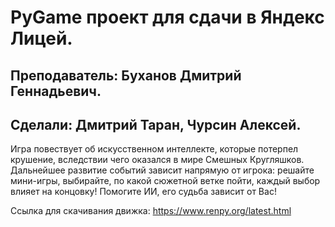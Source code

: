 # PyGame проект для сдачи в Яндекс Лицей. 
## Преподаватель: Буханов Дмитрий Геннадьевич. 
## Сделали: Дмитрий Таран, Чурсин Алексей.
Игра повествует об искусственном интеллекте, которые потерпел крушение, вследствии чего оказался в мире Смешных Кругляшков. Дальнейшее развитие событий зависит напрямую от игрока: решайте мини-игры, выбирайте, по какой сюжетной ветке пойти, каждый выбор влияет на концовку! Помогите ИИ, его судьба зависит от Вас!

Ссылка для скачивания движка: https://www.renpy.org/latest.html

